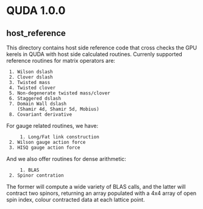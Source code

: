 # QUDA 1.0.0

## host_reference

This directory contains host side reference code that cross checks the GPU kerels in QUDA
with host side calculated routines. Currenly supported reference routines for matrix 
operators are:

	 1. Wilson dslash
	 2. Clover dslash
	 3. Twisted mass
	 4. Twisted clover
	 5. Non-degenerate twisted mass/clover	
	 6. Staggered dslash
	 7. Domain Wall dslash
	    (Shamir 4d, Shamir 5d, Mobius) 
	 8. Covariant derivative
	
For gauge related routines, we have:

    	 1. Long/Fat link construction
	 2. Wilson gauge action force
	 3. HISQ gauge action force

And we also offer routines for dense arithmetic:

       	 1. BLAS
	 2. Spinor contration

The former will compute a wide variety of BLAS calls, and the latter will contract
two spinors, returning an array populated with a 4x4 array of open spin index, colour 
contracted data at each lattice point.
